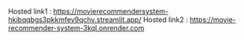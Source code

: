 Hosted link1 : https://movierecommendersystem-hkibqqbgs3pkkmfev9qchv.streamlit.app/
Hosted link2 : https://movie-recommender-system-3kql.onrender.com
